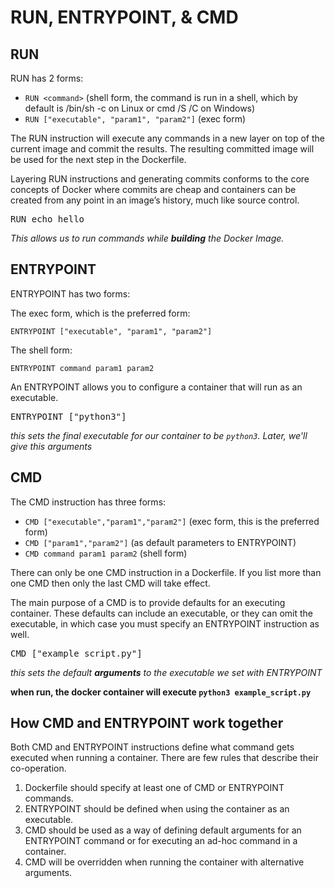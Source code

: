 # RUN, ENTRYPOINT, & CMD

## RUN

RUN has 2 forms:

- `RUN <command>` 
(shell form, the command is run in a shell, which by default is 
/bin/sh -c on Linux or cmd /S /C on Windows)
- `RUN ["executable", "param1", "param2"]` (exec form)

The RUN instruction will execute any commands in a new layer on top of the current image and commit
 the results. The resulting committed image will be used for the next step in the Dockerfile.

Layering RUN instructions and generating commits conforms to the core concepts of Docker where 
commits are cheap and containers can be created from any point in an image’s history, much like 
source control.

<pre class="file" data-filename="Dockerfile" data-target="append">
RUN echo hello
</pre>

_This allows us to run commands while **building** the Docker Image._

## ENTRYPOINT

ENTRYPOINT has two forms:

The exec form, which is the preferred form:

`ENTRYPOINT ["executable", "param1", "param2"]`

The shell form:

`ENTRYPOINT command param1 param2`

An ENTRYPOINT allows you to configure a container that will run as an executable.

<pre class="file" data-filename="Dockerfile" data-target="append">
ENTRYPOINT ["python3"]
</pre>

_this sets the final executable for our container to be `python3`. 
Later, we'll give this arguments_

## CMD

The CMD instruction has three forms:

- `CMD ["executable","param1","param2"]` (exec form, this is the preferred form)
- `CMD ["param1","param2"]` (as default parameters to ENTRYPOINT)
- `CMD command param1 param2` (shell form)

There can only be one CMD instruction in a Dockerfile. 
If you list more than one CMD then only the last CMD will take effect.

The main purpose of a CMD is to provide defaults for an executing container. 
These defaults can include an executable, or they can omit the executable, 
in which case you must specify an ENTRYPOINT instruction as well.

<pre class="file" data-filename="Dockerfile" data-target="append">
CMD ["example_script.py"]
</pre>

_this sets the default **arguments** to the executable we set with ENTRYPOINT_

**when run, the docker container will execute `python3 example_script.py`**

## How CMD and ENTRYPOINT work together

Both CMD and ENTRYPOINT instructions define what command gets executed when running a container. There are few rules that describe their co-operation.

1. Dockerfile should specify at least one of CMD or ENTRYPOINT commands.
2. ENTRYPOINT should be defined when using the container as an executable.
3. CMD should be used as a way of defining default arguments for an ENTRYPOINT command or for executing an ad-hoc command in a container.
4. CMD will be overridden when running the container with alternative arguments.

